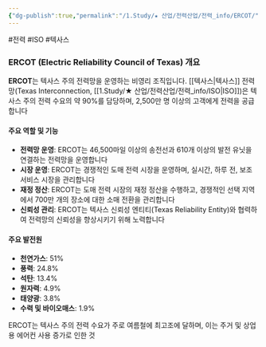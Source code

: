 ```yaml
---
{"dg-publish":true,"permalink":"/1.Study/★ 산업/전력산업/전력_info/ERCOT/","created":"2024-09-12T15:03:26.527+09:00","updated":"2025-06-03T20:07:21.855+09:00"}
---
```


#전력 #ISO #텍사스


### ERCOT (Electric Reliability Council of Texas) 개요

**ERCOT**는 텍사스 주의 전력망을 운영하는 비영리 조직입니다. [[텍사스\|텍사스]] 전력망(Texas Interconnection, [[1.Study/★ 산업/전력산업/전력_info/ISO\|ISO]])은 텍사스 주의 전력 수요의 약 90%를 담당하며, 2,500만 명 이상의 고객에게 전력을 공급합니다

#### 주요 역할 및 기능

- **전력망 운영**: ERCOT는 46,500마일 이상의 송전선과 610개 이상의 발전 유닛을 연결하는 전력망을 운영합니다
- **시장 운영**: ERCOT는 경쟁적인 도매 전력 시장을 운영하며, 실시간, 하루 전, 보조 서비스 시장을 관리합니다
- **재정 정산**: ERCOT는 도매 전력 시장의 재정 정산을 수행하고, 경쟁적인 선택 지역에서 700만 개의 장소에 대한 소매 전환을 관리합니다
- **신뢰성 관리**: ERCOT는 텍사스 신뢰성 엔티티(Texas Reliability Entity)와 협력하여 전력망의 신뢰성을 향상시키기 위해 노력합니다

#### 주요 발전원

- **천연가스**: 51%
- **풍력**: 24.8%
- **석탄**: 13.4%
- **원자력**: 4.9%
- **태양광**: 3.8%
- **수력 및 바이오매스**: 1.9%

ERCOT는 텍사스 주의 전력 수요가 주로 여름철에 최고조에 달하며, 이는 주거 및 상업용 에어컨 사용 증가로 인한 것